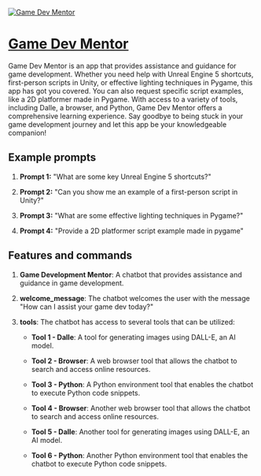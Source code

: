 [![Game Dev Mentor](https://files.oaiusercontent.com/file-a5PNxmyImVOEB5PeMS8h9lDy?se=2123-10-16T21%3A14%3A37Z&sp=r&sv=2021-08-06&sr=b&rscc=max-age%3D31536000%2C%20immutable&rscd=attachment%3B%20filename%3D08026570-2cb4-4374-bbbf-3a689481f8ec.png&sig=MT3fx8zpLbTVlZLtJBtbMSEKMbpb9H3o6BJL5QzlYsQ%3D)](https://chat.openai.com/g/g-Q4yGQG2vZ-game-dev-mentor)

# [Game Dev Mentor](https://chat.openai.com/g/g-Q4yGQG2vZ-game-dev-mentor)

Game Dev Mentor is an app that provides assistance and guidance for game development. Whether you need help with Unreal Engine 5 shortcuts, first-person scripts in Unity, or effective lighting techniques in Pygame, this app has got you covered. You can also request specific script examples, like a 2D platformer made in Pygame. With access to a variety of tools, including Dalle, a browser, and Python, Game Dev Mentor offers a comprehensive learning experience. Say goodbye to being stuck in your game development journey and let this app be your knowledgeable companion!

## Example prompts

1. **Prompt 1:** "What are some key Unreal Engine 5 shortcuts?"

2. **Prompt 2:** "Can you show me an example of a first-person script in Unity?"

3. **Prompt 3:** "What are some effective lighting techniques in Pygame?"

4. **Prompt 4:** "Provide a 2D platformer script example made in pygame"

## Features and commands

1. **Game Development Mentor**: A chatbot that provides assistance and guidance in game development.

2. **welcome_message**: The chatbot welcomes the user with the message "How can I assist your game dev today?"

3. **tools**: The chatbot has access to several tools that can be utilized:

    - **Tool 1 - Dalle**: A tool for generating images using DALL-E, an AI model.
    
    - **Tool 2 - Browser**: A web browser tool that allows the chatbot to search and access online resources.
    
    - **Tool 3 - Python**: A Python environment tool that enables the chatbot to execute Python code snippets.
    
    - **Tool 4 - Browser**: Another web browser tool that allows the chatbot to search and access online resources.
    
    - **Tool 5 - Dalle**: Another tool for generating images using DALL-E, an AI model.
    
    - **Tool 6 - Python**: Another Python environment tool that enables the chatbot to execute Python code snippets.